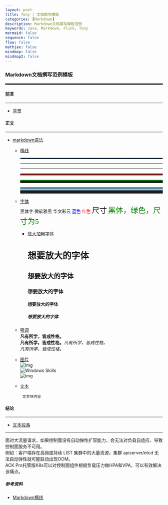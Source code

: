 ```yaml
---
layout: post
title: Tony | 文档撰写模板
categories: [Markdown]
description: Markdown文档撰写模板范例
keywords: Java, Markdown, Flink, Tony
mermaid: false
sequence: false
flow: false
mathjax: false
mindmap: false
mindmap2: false
---
```


<h3 align="left"> Markdown文档撰写范例模板 </h3>

<hr style="height:3px;border:none;border-top:1px solid #0066CC;" />


<h4 align="left"> 前言 </h4>

---------------

- [背景]()


<h4 align="left"> 正文 </h4>

---------------

- [markdown语法]()
  - [横线]() <br>
    <hr style=" height:2px;border:none;border-top:2px dotted #185598;" /> 
    <!-- 
      类型：园点虚线
      height:2px;是hr的高度
      border:none;是没有边框
      border-top:2px dotted #185598;是设置横线的样式
      dotted  虚线  #185598  颜色
    -->
    <hr style="height:1px;border:none;border-top:1px dashed #0066CC;" />
    <hr style="height:1px;border:none;border-top:1px solid #555555;" />
    <hr style="height:3px;border:none;border-top:3px double red;" />
    <hr style="height:5px;border:none;border-top:5px ridge green;" />
    <hr style="height:10px;border:none;border-top:10px groove skyblue;" />
    
  - [字体]() <br>
    <font face="黑体">黑体字</font> 
    <font face="微软雅黑">微软雅黑</font> 
    <font face="STCAIYUN">华文彩云</font>
    <font color=blue>蓝色</font>
    <font color=Red>红色</font>
    <font size=5>尺寸</font> 
    <font face="黑体" color=green size=5>黑体，绿色，尺寸为5</font> 
    - [放大加粗字体]() <br>
      <h1>想要放大的字体</h1> 
      <h2>想要放大的字体</h2> 
      <h3>想要放大的字体</h3>
      <h4>想要放大的字体</h4> 
      <h5>想要放大的字体</h5>

  - [强调]() <br>
    **凡有所学，皆成性格。** <br>
    __凡有所学，皆成性格。__*凡有所学，皆成性格。* <br>
    _凡有所学，皆成性格。_ <br>

  - [图片]() <br>
    ![img](/images/posts/bigdata/spark/2020092111554018.png) <br>
    <img src="/images/posts/windows/rclick.png" alt="Windows Skills" /> <br>
    ![img](/images/posts/cplusplus/staticstring_helloworld.png) <br>

    
  - [文本]()
    ```.text
     文本块内容
    ```



<h4 align="left"> 结论 </h4>

---------------

- [文本段落]()
***
<p align="left">
面对大流量请求，如果控制面没有自动弹性扩容能力，会无法对负载自适应、导致控制面服务不可用。<br>
例如：客户端存在高频度持续 LIST 集群中的大量资源，集群 apiserver/etcd 无法自动弹性就可能联动出现OOM。<br>
ACK Pro托管版K8s可以对控制面组件根据负载压力做HPA和VPA，可以有效解决该痛点。
</p>





<h5 align="left"> 参考资料 </h5>

- [Markdown横线](https://www.jianshu.com/p/e74830235087)






